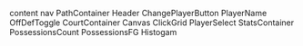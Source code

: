 content
  nav
  PathContainer
    Header
      ChangePlayerButton
      PlayerName
      OffDefToggle
    CourtContainer
      Canvas
      ClickGrid
      PlayerSelect
    StatsContainer
      PossessionsCount
      PossessionsFG
      Histogam
